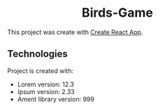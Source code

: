 <div align="center">
<h1>Birds-Game</h1>
</div>

This project was create with [Create React App](https://github.com/facebook/create-react-app).
  
  ## Technologies
Project is created with:
* Lorem version: 12.3
* Ipsum version: 2.33
* Ament library version: 999


